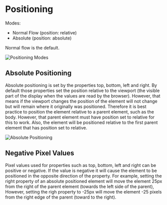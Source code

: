 # Positioning

Modes:

- Normal Flow (position: relative)
- Absolute (position: absolute)

Normal flow is the default.

![Positioning Modes](/PositioningModes.png "Positioning modes")

## Absolute Positioning

Absolute positioning is set by the properties top, bottom, left and right. By default those properties set the position relative to the viewport (the visible part of the display when the values are read by the browser). However, that means if the viewport changes the position of the element will not change but will remain where it originally was positioned. Therefore it is best practice to position the element relative to a parent element, such as the body. However, that parent element must have position set to relative for this to work. Also, the element will be positioned relative to the first parent element that has position set to relative.

![Absolute Positioning](/AbsolutePositioning.png "Absolute positioning")

## Negative Pixel Values

Pixel values used for properties such as top, bottom, left and right can be positive or negative. If the value is negative it will cause the element to be positioned in the opposite direction of the property. For example, setting the right property of an absolute positioned element will move the element 25px from the right of the parent element (towards the left side of the parent), However, setting the righ property to -25px will move the element -25 pixels from the right edge of the parent (toward to the right).
